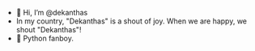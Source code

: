 - 👋 Hi, I’m @dekanthas
- In my country, "Dekanthas" is a shout of joy. When we are happy, we shout "Dekanthas"!
- 🌱 Python fanboy.
